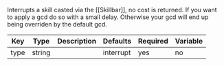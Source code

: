 Interrupts a skill casted via the [[Skillbar]], no cost is returned. If you want to apply a gcd do so with a small delay. Otherwise your gcd will end up being overriden by the default gcd.

| Key | Type | Description | Defaults | Required | Variable |
|-|-|-|-|-|-|
| type | string | | interrupt | yes | no |